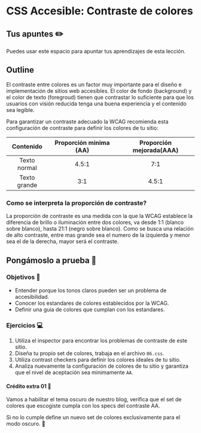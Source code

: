 # CSS Accesible: Contraste de colores

## Tus apuntes ✏️

Puedes usar este espacio para apuntar tus aprendizajes de esta lección.


## Outline

El contraste entre colores es un factor muy importante para el diseño e implementación de sitios web accesibles. El color de fondo (background) y el color de texto (foregroud) tienen que contrastar lo suficiente para que los usuarios con visión reducida tenga una buena experiencia y el contenido sea legible.

Para garantizar un contraste adecuado la WCAG recomienda esta configuración de contraste para definir los colores de tu sitio:

| **Contenido** | **Proporción minima (AA)** | **Proporción mejorada(AAA)** |
|:-------------:|:---------------------:|:-----------------------:|
| Texto normal  | 4.5:1                 | 7:1                     |
| Texto grande  | 3:1                   | 4.5:1                   |


### Como se interpreta la proporción de contraste?

La proporción de contraste es una medida con la que la WCAG establece la diferencia de brillo o iluminación entre dos colores, va desde 1:1 (blanco sobre blanco), hasta 21:1 (negro sobre blanco). Como se busca una relación de alto contraste, entre mas grande sea el numero de la izquierda y menor sea el de la derecha, mayor será el contraste.

## Pongámoslo a prueba 💪

### Objetivos 🎯
- Entender porque los tonos claros pueden ser un problema de accesibilidad.
- Conocer los estandares de colores establecidos por la WCAG.
- Definir una guia de colores que cumplan con los estandares.

### Ejercicios 💻

1. Utiliza el inspector para encontrar los problemas de contraste de este sitio.
2. Diseña tu propio set de colores, trabaja en el archivo `06.css`.
3. Utiliza contrast checkers para definir los colores ideales de tu sitio.
4. Analiza nuevamente la configuración de colores de tu sitio y garantiza que el nivel de aceptación sea minimamente `AA`.

#### Crédito extra 01 👑

Vamos a habilitar el tema oscuro de nuestro blog, verifica que el set de colores que escogiste cumpla con los specs del contraste AA.

Si no lo cumple define un nuevo set de colores exclusivamente para el modo oscuro. 🥷